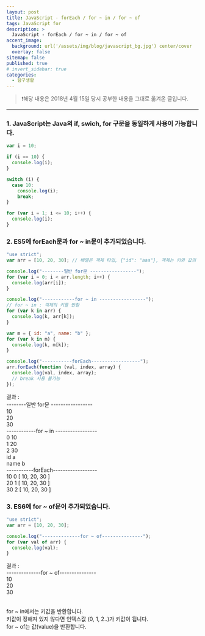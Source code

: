 ```yaml
---
layout: post
title: JavaScript - forEach / for ~ in / for ~ of
tags: JavaScript for
description: >
  JavaScript - forEach / for ~ in / for ~ of
accent_image:
  background: url('/assets/img/blog/javascript_bg.jpg') center/cover
  overlay: false
sitemap: false
published: true
# invert_sidebar: true
categories:
  - 탐구생활
---
```


> ❗️해당 내용은 2018년 4월 15일 당시 공부한 내용을 그대로 옮겨온 글입니다.

---

### 1. JavaScript는 Java의 if, swich, for 구문을 동일하게 사용이 가능합니다.

```javascript
var i = 10;

if (i == 10) {
  console.log(i);
}

switch (i) {
  case 10:
    console.log(i);
    break;
}

for (var i = 1; i <= 10; i++) {
  console.log(i);
}
```

### 2. ES5에 forEach문과 for ~ in문이 추가되었습니다.

```javascript
"use strict";
var arr = [10, 20, 30]; // 배열은 객체 타입, {"id": "aaa"}, 객체는 키와 값의 쌍으로 되어 있음

console.log("--------일반 for문 -----------------");
for (var i = 0; i < arr.length; i++) {
  console.log(arr[i]);
}

console.log("------------for ~ in -----------------");
// for ~ in : 객체의 키를 반환
for (var k in arr) {
  console.log(k, arr[k]);
}

var m = { id: "a", name: "b" };
for (var k in m) {
  console.log(k, m[k]);
}

console.log("-----------forEach------------------");
arr.forEach(function (val, index, array) {
  console.log(val, index, array);
  // break 사용 불가능
});
```

결과 :<br>
--------일반 for문 -----------------<br>
10<br>
20<br>
30<br>
------------for ~ in -----------------<br>
0 10<br>
1 20<br>
2 30<br>
id a<br>
name b<br>
-----------forEach------------------<br>
10 0 [ 10, 20, 30 ]<br>
20 1 [ 10, 20, 30 ]<br>
30 2 [ 10, 20, 30 ]<br>

### 3. ES6에 for ~ of문이 추가되었습니다.

```javascript
"use strict";
var arr = [10, 20, 30];

console.log("--------------for ~ of---------------");
for (var val of arr) {
  console.log(val);
}
```

결과 :<br>
--------------for ~ of---------------<br>
10<br>
20<br>
30<br><br>

for ~ in에서는 키값을 반환합니다.<br>
키값이 정해져 있지 않다면 인덱스값 (0, 1, 2..)가 키값이 됩니다.<br>
for ~ of는 값(value)을 반환합니다.

<br>
